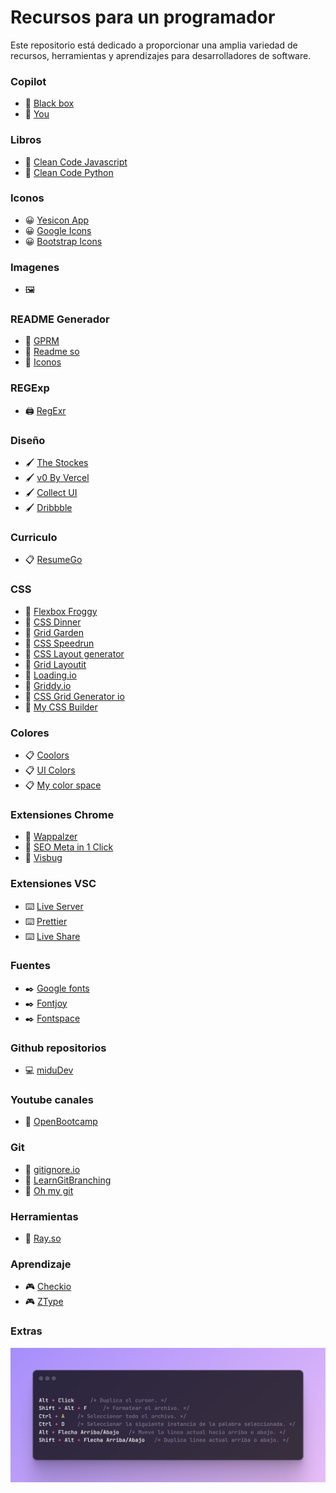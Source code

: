 # Recursos para un programador

Este repositorio está dedicado a proporcionar una amplia variedad de recursos, herramientas y aprendizajes para desarrolladores de software.

### Copilot
- :rocket: [Black box](https://www.blackbox.ai/)
- :rocket: [You](https://you.com/)

### Libros
- :page_facing_up: [Clean Code Javascript](https://github.com/andersontr15/clean-code-javascript-es)
- :page_facing_up: [Clean Code Python](https://github.com/sryvcr/clean-code-python-es)

### Iconos
- :grinning: [Yesicon App](https://yesicon.app/)
- :grinning: [Google Icons](https://fonts.google.com/icons)
- :grinning: [Bootstrap Icons](https://icons.getbootstrap.com/)

### Imagenes
- :framed_picture: []()

### README Generador
- :pencil: [GPRM](https://gprm.itsvg.in/)
- :pencil: [Readme so](https://readme.so/es)
- :pencil: [Iconos](https://github.com/ikatyang/emoji-cheat-sheet)

### REGExp
- :printer: [RegExr](https://regexr.com/)

### Diseño
- :paintbrush: [The Stockes](https://thestocks.im/)
- :paintbrush: [v0 By Vercel](https://v0.dev/)
- :paintbrush: [Collect UI](https://collectui.com/designs)
- :paintbrush: [Dribbble](https://dribbble.com/shots/4417684-Daily-UI-Landing-Page)

### Curriculo
- :clipboard: [ResumeGo](https://www.resumego.net/resume-checker/)

### CSS
- :apple: [Flexbox Froggy](https://flexboxfroggy.com/#es)
- :apple: [CSS Dinner](https://flukeout.github.io/)
- :apple: [Grid Garden](https://cssgridgarden.com/#es)
- :apple: [CSS Speedrun](https://css-speedrun.netlify.app/)
- :apple: [CSS Layout generator](https://layout.bradwoods.io/)
- :apple: [Grid Layoutit](https://grid.layoutit.com/)
- :apple: [Loading.io](https://loading.io/flexbox)
- :apple: [Griddy.io](https://griddy.io/)
- :apple: [CSS Grid Generator io](https://cssgridgenerator.io/)
- :apple: [My CSS Builder](https://www.mycssbuilder.com/)

### Colores
- :clipboard: [Coolors](https://coolors.co/)
- :clipboard: [UI Colors](https://uicolors.app/create)
- :clipboard: [My color space](https://mycolor.space/)

### Extensiones Chrome
- :toolbox: [Wappalzer](https://www.wappalyzer.com/)
- :toolbox: [SEO Meta in 1 Click](https://seo-extension.com/)
- :toolbox: [Visbug](https://visbug.web.app/)

### Extensiones VSC
- :keyboard: [Live Server](https://marketplace.visualstudio.com/items?itemName=ritwickdey.LiveServer)
- :keyboard: [Prettier](https://marketplace.visualstudio.com/items?itemName=esbenp.prettier-vscode)
- :keyboard: [Live Share](https://code.visualstudio.com/learn/collaboration/live-share)

### Fuentes
- :black_nib: [Google fonts](https://fonts.google.com/)
- :black_nib: [Fontjoy](https://fontjoy.com/)
- :black_nib: [Fontspace](https://www.fontspace.com/)

### Github repositorios
- :computer: [miduDev](https://github.com/midudev)

### Youtube canales
- :movie_camera: [OpenBootcamp](https://www.youtube.com/@OpenBootcamp/playlists)

### Git
- :seedling: [gitignore.io](https://www.toptal.com/developers/gitignore)
- :seedling: [LearnGitBranching](https://learngitbranching.js.org/?locale=es_AR)
- :seedling: [Oh my git](https://ohmygit.org/)

### Herramientas
- :hammer: [Ray.so](https://www.ray.so/)

### Aprendizaje
 - :video_game: [Checkio](https://checkio.org/)
 - :video_game: [ZType](https://www.typing.com/es/student/game/ztype)

### Extras

![VS Code Shortcuts](./sources/Shortcuts.png)
